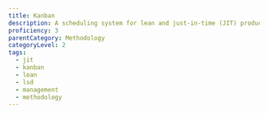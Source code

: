 ```yaml
---
title: Kanban
description: A scheduling system for lean and just-in-time (JIT) production.
proficiency: 3
parentCategory: Methodology 
categoryLevel: 2
tags:
  - jit
  - kanban
  - lean
  - lsd
  - management
  - methodology
---
```


